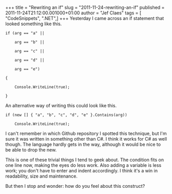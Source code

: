 +++
title = "Rewriting an if"
slug = "2011-11-24-rewriting-an-if"
published = 2011-11-24T21:12:00.001000+01:00
author = "Jef Claes"
tags = [ "CodeSnippets", ".NET",]
+++
Yesterday I came across an if statement that looked something like
this.  
  

    if (arg == "a" ||

        arg == "b" ||

        arg == "c" ||

        arg == "d" ||

        arg == "e")

    {

        Console.WriteLine(true);

    }

  
An alternative way of writing this could look like this.  
  

    if (new [] { "a", "b", "c", "d", "e" }.Contains(arg)) 

        Console.WriteLine(true);

  
I can't remember in which Github repository I spotted this technique,
but I'm sure it was written in something other than C\#. I think it
works for C\# as well though. The language hardly gets in the way,
although it would be nice to be able to drop the new.  
  
This is one of these trivial things I tend to geek about. The condition
fits on one line now, making the eyes do less work. Also adding a
variable is less work; you don't have to enter and indent accordingly. I
think it's a win in readability, size and maintenance.  
  
But then I stop and wonder: how do you feel about this construct?
